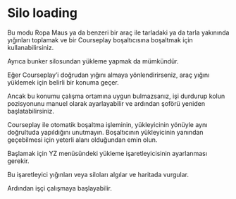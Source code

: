# Silo loading

  
  
Bu modu Ropa Maus ya da benzeri bir araç ile tarladaki ya da tarla yakınında yığınları toplamak ve bir Courseplay boşaltıcısına boşaltmak için kullanabilirsiniz.  
  
Ayrıca bunker silosundan yükleme yapmak da mümkündür.  
  
  
  
Eğer Courseplay’i doğrudan yığını almaya yönlendirirseniz, araç yığını yüklemek için belirli bir konuma geçer.  
  
Ancak bu konumu çalışma ortamına uygun bulmazsanız, işi durdurup kolun pozisyonunu manuel olarak ayarlayabilir ve ardından şoförü yeniden başlatabilirsiniz.  
  
Courseplay ile otomatik boşaltma işleminin, yükleyicinin yönüyle aynı doğrultuda yapıldığını unutmayın. Boşaltıcının yükleyicinin yanından geçebilmesi için yeterli alanı olduğundan emin olun.  
  


  
  
Başlamak için YZ menüsündeki yükleme işaretleyicisinin ayarlanması gerekir.  
  
Bu işaretleyici yığınları veya siloları algılar ve haritada vurgular.  
  
Ardından işçi çalışmaya başlayabilir.  
  


